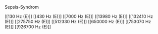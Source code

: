 Sepsis-Syndrom

[[130 Hz (E)]]
[[430 Hz (E)]]
[[7000 Hz (E)]]
[[13980 Hz (E)]]
[[132410 Hz (E)]]
[[275750 Hz (E)]]
[[512330 Hz (E)]]
[[650000 Hz (E)]]
[[753070 Hz (E)]]
[[926700 Hz (E)]]